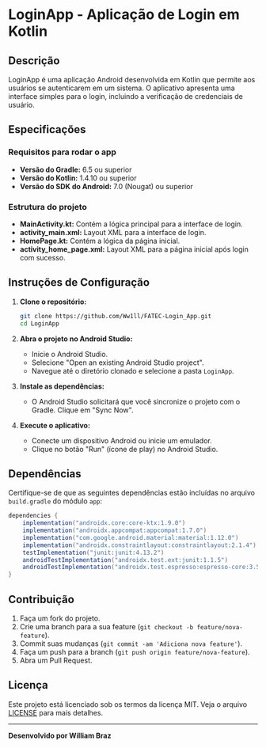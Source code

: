 # LoginApp - Aplicação de Login em Kotlin

## Descrição

LoginApp é uma aplicação Android desenvolvida em Kotlin que permite aos usuários se autenticarem em um sistema. O aplicativo apresenta uma interface simples para o login, incluindo a verificação de credenciais de usuário.

## Especificações

### Requisitos para rodar o app

- **Versão do Gradle:** 6.5 ou superior
- **Versão do Kotlin:** 1.4.10 ou superior
- **Versão do SDK do Android:** 7.0 (Nougat) ou superior

### Estrutura do projeto

- **MainActivity.kt:** Contém a lógica principal para a interface de login.
- **activity_main.xml:** Layout XML para a interface de login.
- **HomePage.kt:** Contém a lógica da página inicial.
- **activity_home_page.xml:** Layout XML para a página inicial após login com sucesso.



## Instruções de Configuração

1. **Clone o repositório:**
   ```sh
   git clone https://github.com/Ww1ll/FATEC-Login_App.git
   cd LoginApp
   ```

2. **Abra o projeto no Android Studio:**
    - Inicie o Android Studio.
    - Selecione "Open an existing Android Studio project".
    - Navegue até o diretório clonado e selecione a pasta `LoginApp`.

3. **Instale as dependências:**
    - O Android Studio solicitará que você sincronize o projeto com o Gradle. Clique em "Sync Now".

4. **Execute o aplicativo:**
    - Conecte um dispositivo Android ou inicie um emulador.
    - Clique no botão "Run" (ícone de play) no Android Studio.

## Dependências

Certifique-se de que as seguintes dependências estão incluídas no arquivo `build.gradle` do módulo `app`:

```groovy
dependencies {
    implementation("androidx.core:core-ktx:1.9.0")
    implementation("androidx.appcompat:appcompat:1.7.0")
    implementation("com.google.android.material:material:1.12.0")
    implementation("androidx.constraintlayout:constraintlayout:2.1.4")
    testImplementation("junit:junit:4.13.2")
    androidTestImplementation("androidx.test.ext:junit:1.1.5")
    androidTestImplementation("androidx.test.espresso:espresso-core:3.5.1")
}
```

## Contribuição

1. Faça um fork do projeto.
2. Crie uma branch para a sua feature (`git checkout -b feature/nova-feature`).
3. Commit suas mudanças (`git commit -am 'Adiciona nova feature'`).
4. Faça um push para a branch (`git push origin feature/nova-feature`).
5. Abra um Pull Request.

## Licença

Este projeto está licenciado sob os termos da licença MIT. Veja o arquivo [LICENSE](LICENSE) para mais detalhes.

---

**Desenvolvido por William Braz**
